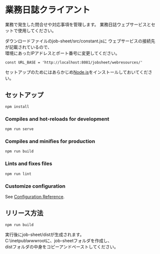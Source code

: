 # 業務日誌クライアント

業務で発生した問合せや対応事項を管理します。
業務日誌ウェブサービスとセットで使用してください。

ダウンロードファイルのjob-sheet/src/constant.jsに
ウェブサービスの接続先が記載されているので、  
環境にあったIPアドレスとポート番号に変更してください。
```
const URL_BASE = 'http://localhost:8081/jobsheet/webresources/'
```
セットアップのためにはあらかじめ[Node.js](https://nodejs.org/ja/)をインストールしておいてください。  

## セットアップ
```
npm install
```

### Compiles and hot-reloads for development
```
npm run serve
```

### Compiles and minifies for production
```
npm run build
```

### Lints and fixes files
```
npm run lint
```

### Customize configuration
See [Configuration Reference](https://cli.vuejs.org/config/).

## リリース方法
```
npm run build
```
実行後にjob-sheet/distが生成されます。  
C:\inetpub\wwwrootに、job-sheetフォルダを作成し、  
distフォルダの中身をコピーアンドペーストしてください。
